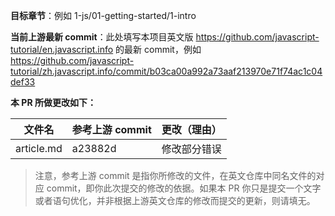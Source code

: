 **目标章节**：例如 1-js/01-getting-started/1-intro

**当前上游最新 commit**：此处填写本项目英文版 https://github.com/javascript-tutorial/en.javascript.info 的最新 commit，例如 https://github.com/javascript-tutorial/zh.javascript.info/commit/b03ca00a992a73aaf213970e71f74ac1c04def33

**本 PR 所做更改如下：**

文件名 | 参考上游 commit | 更改（理由）
-|-|-
article.md | a23882d | 修改部分错误

> 注意，参考上游 commit 是指你所修改的文件，在英文仓库中同名文件的对应 commit，即你此次提交的修改的依据。如果本 PR 你只是提交一个文字或者语句优化，并非根据上游英文仓库的修改而提交的更新，则请填无。
